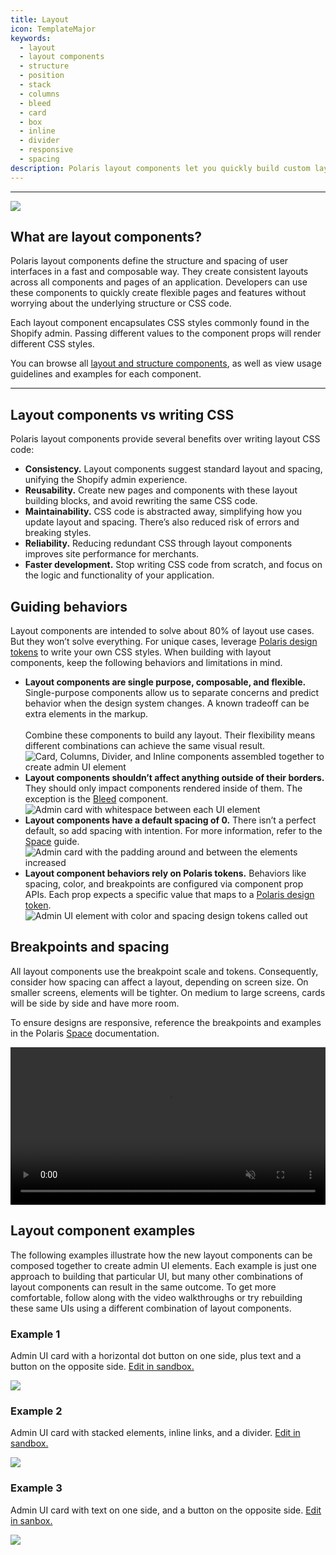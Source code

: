 ```yaml
---
title: Layout
icon: TemplateMajor
keywords:
  - layout
  - layout components
  - structure
  - position
  - stack
  - columns
  - bleed
  - card
  - box
  - inline
  - divider
  - responsive
  - spacing
description: Polaris layout components let you quickly build custom layouts without writing CSS code.
---
```

<!-- 
<style>
  .video {
    position: relative;
    width: 100%;
    padding-bottom: 56.25%;
    margin-top: 1rem;
  }

  .video iframe {
    position: absolute;
    top: 0;
    left: 0;
    width: 100%;
    height: 100%;
    border: 0;
  }
</style> -->

---

<!-- <div>
  <img src="/images/foundations/design/layout/layout-banner.png" alt="">
</div> -->

![](/images/foundations/design/layout/layout-banner.png)

## What are layout components?

Polaris layout components define the structure and spacing of user interfaces in a fast and composable way. They create consistent layouts across all components and pages of an application. Developers can use these components to quickly create flexible pages and features without worrying about the underlying structure or CSS code.

Each layout component encapsulates CSS styles commonly found in the Shopify admin. Passing different values to the component props will render different CSS styles.

You can browse all [layout and structure components](/components/layout-and-structure), as well as view usage guidelines and examples for each component.

---


## Layout components vs writing CSS

Polaris layout components provide several benefits over writing layout CSS code:

- **Consistency.** Layout components suggest standard layout and spacing, unifying the Shopify admin experience.
- **Reusability.** Create new pages and components with these layout building blocks, and avoid rewriting the same CSS code.
- **Maintainability.** CSS code is abstracted away, simplifying how you update layout and spacing. There’s also reduced risk of errors and breaking styles.
- **Reliability.** Reducing redundant CSS through layout components improves site performance for merchants.
- **Faster development.** Stop writing CSS code from scratch, and focus on the logic and functionality of your application.

## Guiding behaviors

Layout components are intended to solve about 80% of layout use cases. But they won’t solve everything. For unique cases, leverage [Polaris design tokens](/tokens/colors) to write your own CSS styles. When building with layout components, keep the following behaviors and limitations in mind.

<div as="SideBySide">

- <span>**Layout components are single purpose, composable, and flexible.** Single-purpose components allow us to separate concerns and predict behavior when the design system changes. A known tradeoff can be extra elements in the markup. <br /><br />Combine these components to build any layout. Their flexibility means different combinations can achieve the same visual result.</span> ![Card, Columns, Divider, and Inline components assembled together to create admin UI element](/images/foundations/design/layout/single-purpose-composible-flexible@2x.png)
- <span>**Layout components shouldn’t affect anything outside of their borders.** They should only impact components rendered inside of them. The exception is the [Bleed](/components/layout-and-structure/bleed) component.</span> ![Admin card with whitespace between each UI element](/images/foundations/design/layout/outside-borders@2x.png)
- <span>**Layout components have a default spacing of 0.** There isn’t a perfect default, so add spacing with intention. For more information, refer to the [Space](/design/space) guide.</span> ![Admin card with the padding around and between the elements increased](/images/foundations/design/layout/default-spacing@2x.png)
- <span>**Layout component behaviors rely on Polaris tokens.** Behaviors like spacing, color, and breakpoints are configured via component prop APIs. Each prop expects a specific value that maps to a [Polaris design token](/tokens/colors).</span> ![Admin UI element with color and spacing design tokens called out](/images/foundations/design/layout/tokens@2x.png)

</div>

## Breakpoints and spacing

All layout components use the breakpoint scale and tokens. Consequently, consider how spacing can affect a layout, depending on screen size. On smaller screens, elements will be tighter. On medium to large screens, cards will be side by side and have more room.

To ensure designs are responsive, reference the breakpoints and examples in the Polaris [Space](/design/space) documentation.

<video width="100%" height="auto" controls autoplay muted loop>
  <source src="/images/foundations/design/space/breakpoints.mp4" type="video/mp4">
  <p>Browser window resizing with the overlayed column grid dynamically adjusting to the size</p>
</video>

## Layout component examples

The following examples illustrate how the new layout components can be composed together to create admin UI elements. Each example is just one approach to building that particular UI, but many other combinations of layout components can result in the same outcome. To get more comfortable, follow along with the video walkthroughs or try rebuilding these same UIs using a different combination of layout components.

### Example 1

Admin UI card with a horizontal dot button on one side, plus text and a button on the opposite side. [Edit in sandbox.](https://polaris.shopify.com/sandbox?code=N4Igxg9gJgpiBcIA8AhCAPABABwIZSgEsA7AcwF4AdEANmoD5LjNMkBBAG2wAtcBhXACcojZi0zAA9ACppmJuPEAVbjEylc2HIIhaAzjAAuezIdWY9eMGoBGRgO4wYzGLjDdM7whyiYSp804eXABlQzcAa0w%2BCABbbAhiZ0MFRXVNTDdrbGNMCABXQQsrElJMWD1CUmZDCAjnE1wTADdcDnyYE25DQ2w9eElJBI4hQj0AOj1uXUIAMwBPcchYyVr64j1JSzdS1MVZSQBfPdYg3jDI9OwqEAAmakxZ-I4OAHVCKDNRRSlZE5YYu1Yhs-CYbPlvIZMPZCGZoiEQupBB9MPliLAimY1NNoJl0ZkwNlcnwEUiUbgesjwYZOv9HhBMeZIECQdgdNg6QdjmJFEhAflgSZmQKNjcAIyzIq4fK1Bh0lhIJQwdBQpo3DkgTCtZG4YiGG6qfClACyUDlPLSLAAmgUiokOCQ1HpaoI1GNiIBMAihumcmHmRnlrEkSpV30trBQMtqzGwI38hEgxHIwAAEgzCAAvRLhDgAEQgxmNJAZh3oSEkkZ6iTDvMk-MFNfEiuVqr06vN4cw%2Bc9UNmDNIRlMEEwrtiEGaaixOCaensDN89lUzHmBQ9rpHrig8yHFnCghSFsUBhepXGdPLIcMjfLZ1C4TAEUbvzpaCwpEIE5MK-yBOsehMtSYLEurbiSiJsj6%2B6EJ0eK%2BFkMA5CYtrlJ0VQ1HUDTyIe9JFM68wOmQmSUoQ1KdOMmAAJKGAA5EhhRARAzpajAgh6BS3hqCM35QssCRJHqnJHCcqAYNOBClCgHAQA%2BFz7jcAAsHZpKgUbVgASjAY4TpgAAKM5zsI5aVtG14VhgYY3lwvACMIohGeZTAgAANCAWKxJ0CAANogFJYBtDA8DOCAAC6Lkwp83B6F5ADsNAABzBYcQA)

![](/images/foundations/design/layout/example1.png)

<div as="YoutubeVideo" id="D_MsLKbdcGs"></div>

### Example 2

Admin UI card with stacked elements, inline links, and a divider. [Edit in sandbox.](https://polaris.shopify.com/playroom/index.html?code=N4Igxg9gJgpiBcIA8AhCAPABABwIZSgEsA7AcwF4AdEADmoD5LjNMkBBAG2wAtcBhXACcojZi1aceuAMoAXXGADWmUrmxUQAFgZNx4pABUY6WZlwBnDdwBM1TADchhXMVlWY%2BEqQCyUHWL0WAAUAVwAjDkJzbhgoTA4XUhDcUhhzXUCkAHojE1FA1lzTCw1sO0gOCEENc3CoENj-ApY2MFlCexhMEkxZGMwAWyFFGFlzXpiATwByTswwmBhmfFg42QgzYjj7KMIIrvXMMBDzdYGYQXMAOgy9bKL8zJQORbihwVISAEliSOIYDQAViazSQABEOoRYIJMFlHncss9XvD9D8-l1cJFSMQangwDAALQLWQAd0WxBBBSQaJIXVU6mo2hAKKpRTMlmoZRAmAAZhBXAB1GCEUjcNzUcwwAZ7CAcPzM27NFgAUTIkWiiqpOWMsnowDs1AAvpqnvhUvQwTAebgQhxZNkUGaYCz9Fkaf8XSwkAAZEiKeh8XhkLqwa22%2B1ZX3Ef0m7Lu52xpGxQZCT7EeNAuzvNPPCBKVVQTMKgJPDAmvRhBSKUiCCAhLYaStKGt1rbUcviPAELwaJkdlhhKrQ3NKORCcUgIg7aHtksFQfCC4AJU8JwLY8EE9sIH78yHy9X5gLBY0247nv0bJKnMpSswQVrA2wpmOpwg50u3WYtWw2CqsmTQQYE%2BflxkOaIIGwL8JmFGFKjATFdxYBIyGSVJMBOLwYNYKN-WkbhIMIHlJkwABxGBZTzXB2n5TA2F-bJcPoG450ybU8g7B0MBdB0XliFFskkXgxyUR5BK4XgBGEUQuPQUQQAAGhAPopTSBAAG0QHgzEYHgJYQAAXSUkkoT6cwNIAdgANhoAzDSAA)

![](/images/foundations/design/layout/example2.png)

<div as="YoutubeVideo" id="VRRakuy85ss"></div>

### Example 3

Admin UI card with text on one side, and a button on the opposite side. [Edit in sanbox.](https://polaris.shopify.com/playroom/index.html?code=N4Igxg9gJgpiBcIA8AFAhgcxgPgDoDsACQpAQQBsAHACzQGUAXNMAa0IzUoF5cQAOXniLESFGmgDCaAE5QhIkUgCS%2BcgEt8MQmnUZ8PEAGdKzGAFoARjAYB3GDHy9CF8hFYU1eg2AcMY0pw5uXgAWQQIFBSQAFRgADwZ5SIVSMAY1ADc0P0IGajVDQlcwbLUIIjUAM0I1BgByQqsNDEIAV0MYKEJKiGlCQwY3Fmaa-AzfXoBPABoI5JFK1vJKtXJ1fBbe2GlDacJe-pg1kcppaFa0wznkpAB6WISkm4AhVoZB-GxU9Kyc4tLyndXu9yk9FLcVOscNcSLcxLQpLIknd4fQmKwhHd0FghCBpiA8jAALYwQwIADaIH%2B5Bg8AcIAAuvibGooHkyfByQB2ABsfGmAEYAAwhIUMgC%2BQA)

![](/images/foundations/design/layout/example3.png)

<div as="YoutubeVideo" id="D_MsLKbdcGs"></div>
